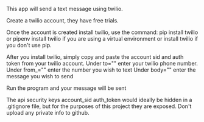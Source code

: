 This app will send a text message using twilio.

Create a twilio account, they have free trials.

Once the account is created install twilio,
use the command: 
pip install twilio
or
pipenv install twilio
if you are using a virtual environment
or
install twilio
if you don't use pip.

After you install twilio, simply copy and paste 
the account sid and auth token from your twilio account.
Under to="" enter your twilio phone number.
Under from_="" enter the number you wish to text
Under body="" enter the message you wish to send

Run the program and your message will be sent


The api security keys
account_sid
auth_token
would ideally be hidden in a .gitignore file,
but for the purposes of this project they are exposed.
Don't upload any private info to github.